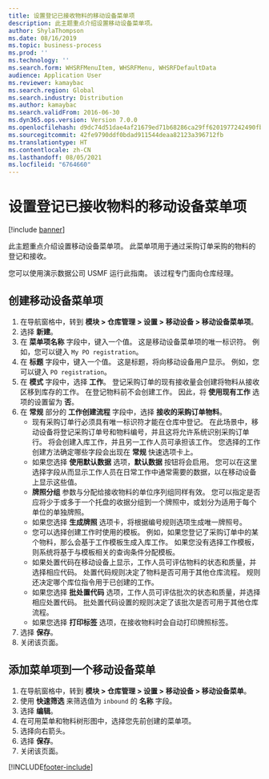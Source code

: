 ```yaml
---
title: 设置登记已接收物料的移动设备菜单项
description: 此主题重点介绍设置移动设备菜单项。
author: ShylaThompson
ms.date: 08/16/2019
ms.topic: business-process
ms.prod: ''
ms.technology: ''
ms.search.form: WHSRFMenuItem, WHSRFMenu, WHSRFDefaultData
audience: Application User
ms.reviewer: kamaybac
ms.search.region: Global
ms.search.industry: Distribution
ms.author: kamaybac
ms.search.validFrom: 2016-06-30
ms.dyn365.ops.version: Version 7.0.0
ms.openlocfilehash: d9dc74d51dae4af21679ed71b68286ca29ff6201977242490fb749364a223f64
ms.sourcegitcommit: 42fe9790ddf0bdad911544deaa82123a396712fb
ms.translationtype: HT
ms.contentlocale: zh-CN
ms.lasthandoff: 08/05/2021
ms.locfileid: "6764660"
---
```

# <a name="set-up-a-mobile-device-menu-item-to-register-received-items"></a>设置登记已接收物料的移动设备菜单项

[!include [banner](../../includes/banner.md)]

此主题重点介绍设置移动设备菜单项。 此菜单项用于通过采购订单采购的物料的登记和接收。 

您可以使用演示数据公司 USMF 运行此指南。 该过程专门面向仓库经理。


## <a name="create-a-mobile-device-menu-item"></a>创建移动设备菜单项
1. 在导航窗格中，转到 **模块 > 仓库管理 > 设置 > 移动设备 > 移动设备菜单项**。
2. 选择 **新建**。
3. 在 **菜单项名称** 字段中，键入一个值。 这是移动设备菜单项的唯一标识符。 例如，您可以键入 `My PO registration`。  
4. 在 **标题** 字段中，键入一个值。 这是标题，将向移动设备用户显示。 例如，您可以键入 `PO registration`。  
5. 在 **模式** 字段中，选择 **工作**。 登记采购订单的现有接收量会创建将物料从接收区移到库存的工作。 在登记物料前不会创建工作。 因此，将 **使用现有工作** 选项的设置留为 **否**。
6. 在 **常规** 部分的 **工作创建流程** 字段中，选择 **接收的采购订单物料**。
    - 现有采购订单行必须具有唯一标识符才能在仓库中登记。 在此场景中，移动设备将登记采购订单号和物料编号，并且这将允许系统识别采购订单行。 将会创建入库工作，并且另一工作人员可承担该工作。  您选择的工作创建方法确定哪些字段会出现在 **常规** 快速选项卡上。  
    - 如果您选择 **使用默认数据** 选项，**默认数据** 按钮将会启用。 您可以在这里选择字段从而显示工作人员在日常工作中通常需要的数据，以在移动设备上显示这些值。  
    - **牌照分组** 参数与分配给接收物料的单位序列组同样有效。 您可以指定是否应将少于或多于一个托盘的收据分组到一个牌照中，或划分为适用于每个单位的单独牌照。  
    - 如果您选择 **生成牌照** 选项卡，将根据编号规则选项生成唯一牌照号。  
    - 您可以选择创建工作时使用的模板。 例如，如果您登记了采购订单中的某个物料，那么会基于工作模板生成入库工作。 如果您没有选择工作模板，则系统将基于与模板相关的查询条件分配模板。  
    - 如果处置代码在移动设备上显示，工作人员可评估物料的状态和质量，并选择相应代码。 处置代码规则决定了物料是否可用于其他仓库流程。 规则还决定哪个库位指令用于已创建的工作。   
    - 如果您选择 **批处置代码** 选项，工作人员可评估批次的状态和质量，并选择相应处置代码。 批处置代码设置的规则决定了该批次是否可用于其他仓库流程。  
    - 如果您选择 **打印标签** 选项，在接收物料时会自动打印牌照标签。  
7. 选择 **保存**。
8. 关闭该页面。

## <a name="add-the-menu-item-to-a-mobile-device-menu"></a>添加菜单项到一个移动设备菜单
1. 在导航窗格中，转到 **模块 > 仓库管理 > 设置 > 移动设备 > 移动设备菜单**。
2. 使用 **快速筛选** 来筛选值为 `inbound` 的 **名称** 字段。
3. 选择 **编辑**。
4. 在可用菜单和物料树形图中，选择您先前创建的菜单项。
5. 选择向右箭头。
6. 选择 **保存**。
7. 关闭该页面。



[!INCLUDE[footer-include](../../../includes/footer-banner.md)]